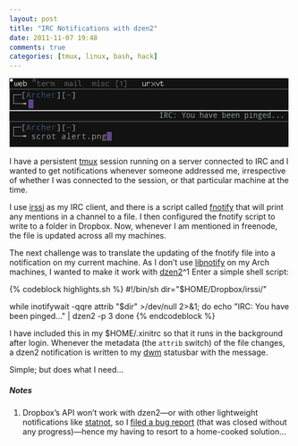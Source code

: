 ```yaml
---
layout: post
title: "IRC Notifications with dzen2"
date: 2011-11-07 19:48
comments: true
categories: [tmux, linux, bash, hack]
---
```

![image](/images/post_images/irc-dzen.png)

I have a persistent [tmux](http://tmux.sourceforge.net/ "tmux homepage")
session running on a server connected to IRC and I wanted to get
notifications whenever someone addressed me, irrespective of whether I
was connected to the session, or that particular machine at the time.

I use [irssi](http://irssi.org/about "irssi homepage") as my IRC client,
and there is a script called
[fnotify](http://thorstenl.blogspot.com/2007/01/thls-irssi-notification-script.html "Blog post explaining fnotify")
that will print any mentions in a channel to a file. I then configured
the fnotify script to write to a folder in Dropbox. Now, whenever I am
mentioned in freenode, the file is updated across all my machines.

The next challenge was to translate the updating of the fnotify file
into a notification on my current machine. As I don’t use
[libnotify](http://developer.gnome.org/libnotify/ "libnotify reference manual")
on my Arch machines, I wanted to make it work with
[dzen2](http://sites.google.com/site/gotmor/dzen "dzen homepage")^1
Enter a simple shell script:

{% codeblock highlights.sh %}
#!/bin/sh
dir="$HOME/Dropbox/irssi/"

while inotifywait -qqre attrib "$dir" >/dev/null 2>&1; do
    echo "IRC: You have been pinged..." | dzen2 -p 3
done
{% endcodeblock %}

I have included this in my <span class="file">$HOME/.xinitrc</span> 
so that it runs in the background after login. Whenever the metadata 
(the `attrib` switch) of the file changes, a dzen2 notification is 
written to my
[dwm](http://dwm.suckless.org "THE supreme window manager") statusbar
with the message.

Simple; but does what I need…

##### Notes
1. Dropbox’s API won’t work with dzen2—or with other lightweight
notifications like
[statnot](https://github.com/halhen/statnot "statnot on github"), so I
[filed a bug report](http://dropbox.zendesk.com/requests/336478 "Closed Dropbox bug report")
(that was closed without any progress)—hence my having to resort to a
home-cooked solution…
